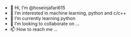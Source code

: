 - 👋 Hi, I’m @hoseinjafari615
- 👀 I’m interested in machine learning, python and c/c++
- 🌱 I’m currently learning python
- 💞️ I’m looking to collaborate on ...
- 📫 How to reach me ...

<!---
hoseinjafari615/hoseinjafari615 is a ✨ special ✨ repository because its `README.md` (this file) appears on your GitHub profile.
You can click the Preview link to take a look at your changes.
--->
